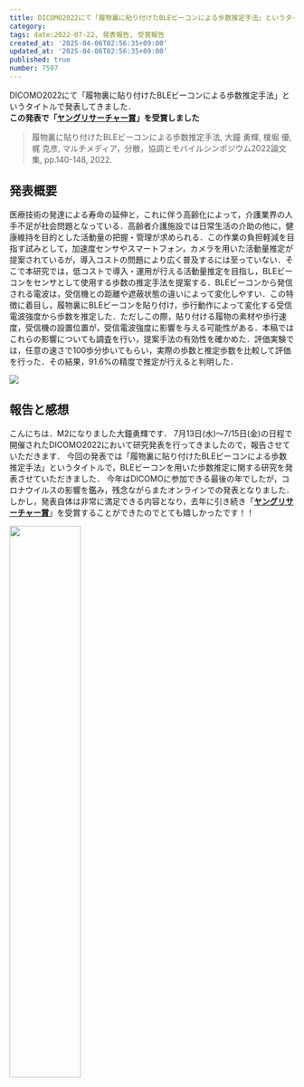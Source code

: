 ```yaml
---
title: DICOMO2022にて「履物裏に貼り付けたBLEビーコンによる歩数推定手法」というタイトルで発表してきました
category:
tags: date:2022-07-22, 発表報告, 受賞報告
created_at: '2025-04-06T02:56:35+09:00'
updated_at: '2025-04-06T02:56:35+09:00'
published: true
number: 7597
---
```




DICOMO2022にて「履物裏に貼り付けたBLEビーコンによる歩数推定手法」というタイトルで発表してきました．  
**この発表で「<span style="color:red;">[ヤングリサーチャー賞](https://dicomo.org/commendation/)</span>」を受賞しました**

> 履物裏に貼り付けたBLEビーコンによる歩数推定手法, 大鐘 勇輝, 榎堀 優, 梶 克彦, マルチメディア，分散，協調とモバイルシンポジウム2022論文集, pp.140-148, 2022.

## 発表概要
医療技術の発達による寿命の延伸と，これに伴う高齢化によって，介護業界の人手不足が社会問題となっている．高齢者介護施設では日常生活の介助の他に，健康維持を目的とした活動量の把握・管理が求められる．この作業の負担軽減を目指す試みとして，加速度センサやスマートフォン，カメラを用いた活動量推定が提案されているが，導入コストの問題により広く普及するには至っていない．そこで本研究では，低コストで導入・運用が行える活動量推定を目指し，BLEビーコンをセンサとして使用する歩数の推定手法を提案する．BLEビーコンから発信される電波は，受信機との距離や遮蔽状態の違いによって変化しやすい．この特徴に着目し，履物裏にBLEビーコンを貼り付け，歩行動作によって変化する受信電波強度から歩数を推定した．ただしこの際，貼り付ける履物の素材や歩行速度，受信機の設置位置が，受信電波強度に影響を与える可能性がある．本稿ではこれらの影響についても調査を行い，提案手法の有効性を確かめた．評価実験では，任意の速さで100歩分歩いてもらい，実際の歩数と推定歩数を比較して評価を行った．その結果，91.6%の精度で推定が行えると判明した．

<img src="https://img.esa.io/uploads/production/attachments/13979/2025/04/06/148142/410bf338-686d-4b1e-ac5a-060587cbcbd7.webp" loading='lazy' />

## 報告と感想
こんにちは．M2になりました大鐘勇輝です．
7月13日(水)～7/15日(金)の日程で開催されたDICOMO2022において研究発表を行ってきましたので，報告させていただきます．
今回の発表では「履物裏に貼り付けたBLEビーコンによる歩数推定手法」というタイトルで，BLEビーコンを用いた歩数推定に関する研究を発表させていただきました．
今年はDICOMOに参加できる最後の年でしたが，コロナウイルスの影響を鑑み，残念ながらまたオンラインでの発表となりました．
しかし，発表自体は非常に満足できる内容となり，去年に引き続き「**<span style="color:red;">[ヤングリサーチャー賞](https://dicomo.org/commendation/)</span>**」を受賞することができたのでとても嬉しかったです！！

<img src="https://img.esa.io/uploads/production/attachments/13979/2025/04/06/148142/84c83e7c-4b2a-4207-b927-8978add223b6.webp" loading='lazy' width="50%" height="50%"/>

